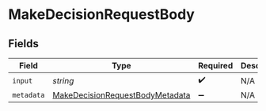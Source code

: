 # MakeDecisionRequestBody


## Fields

| Field                                                                                         | Type                                                                                          | Required                                                                                      | Description                                                                                   |
| --------------------------------------------------------------------------------------------- | --------------------------------------------------------------------------------------------- | --------------------------------------------------------------------------------------------- | --------------------------------------------------------------------------------------------- |
| `input`                                                                                       | *string*                                                                                      | :heavy_check_mark:                                                                            | N/A                                                                                           |
| `metadata`                                                                                    | [MakeDecisionRequestBodyMetadata](../../models/operations/makedecisionrequestbodymetadata.md) | :heavy_minus_sign:                                                                            | N/A                                                                                           |
